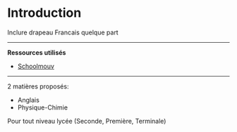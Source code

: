 # **Introduction** 

Inclure drapeau Francais quelque part

***
**Ressources utilisés**

- [Schoolmouv](https://www.schoolmouv.fr/eleves/)

***

2 matières proposés:
- Anglais 
- Physique-Chimie

Pour tout niveau lycée (Seconde, Première, Terminale)